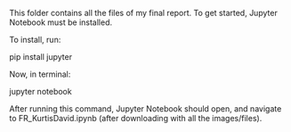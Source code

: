 This folder contains all the files of my final report. To get started, Jupyter Notebook must be installed.

To install, run:

pip install jupyter

Now, in terminal:

jupyter notebook

After running this command, Jupyter Notebook should open, and navigate to FR_KurtisDavid.ipynb (after downloading with all the images/files).
